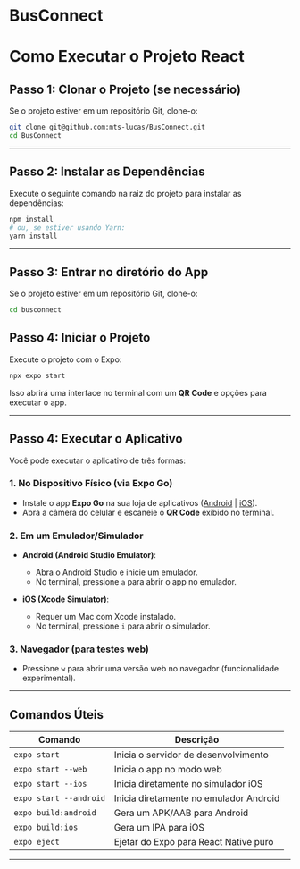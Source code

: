 # BusConnect

# **Como Executar o Projeto React**



## **Passo 1: Clonar o Projeto (se necessário)**
Se o projeto estiver em um repositório Git, clone-o:
```bash
git clone git@github.com:mts-lucas/BusConnect.git
cd BusConnect
```

---

## **Passo 2: Instalar as Dependências**
Execute o seguinte comando na raiz do projeto para instalar as dependências:
```bash
npm install
# ou, se estiver usando Yarn:
yarn install
```

---
## **Passo 3: Entrar no diretório do App**
Se o projeto estiver em um repositório Git, clone-o:
```bash
cd busconnect
```


## **Passo 4: Iniciar o Projeto**
Execute o projeto com o Expo:
```bash
npx expo start
```

Isso abrirá uma interface no terminal com um **QR Code** e opções para executar o app.

---

## **Passo 4: Executar o Aplicativo**
Você pode executar o aplicativo de três formas:

### **1. No Dispositivo Físico (via Expo Go)**
- Instale o app **Expo Go** na sua loja de aplicativos ([Android](https://play.google.com/store/apps/details?id=host.exp.exponent) | [iOS](https://apps.apple.com/br/app/expo-go/id982107779)).
- Abra a câmera do celular e escaneie o **QR Code** exibido no terminal.

### **2. Em um Emulador/Simulador**
- **Android (Android Studio Emulator)**:
  - Abra o Android Studio e inicie um emulador.
  - No terminal, pressione `a` para abrir o app no emulador.

- **iOS (Xcode Simulator)**:
  - Requer um Mac com Xcode instalado.
  - No terminal, pressione `i` para abrir o simulador.

### **3. Navegador (para testes web)**
- Pressione `w` para abrir uma versão web no navegador (funcionalidade experimental).

---

## **Comandos Úteis**
| Comando               | Descrição                                  |
|-----------------------|--------------------------------------------|
| `expo start`          | Inicia o servidor de desenvolvimento      |
| `expo start --web`    | Inicia o app no modo web                  |
| `expo start --ios`    | Inicia diretamente no simulador iOS       |
| `expo start --android`| Inicia diretamente no emulador Android    |
| `expo build:android`  | Gera um APK/AAB para Android              |
| `expo build:ios`      | Gera um IPA para iOS                      |
| `expo eject`          | Ejetar do Expo para React Native puro     |

---